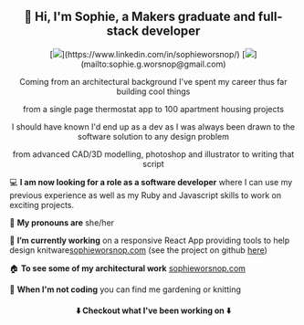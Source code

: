 <h2 align="center">  👋 Hi, I'm Sophie, a Makers graduate and full-stack developer </h2>
<p align="center">
[<img src="https://img.shields.io/badge/LinkedIn-0077B5?style=for-the-badge&logo=linkedin&logoColor=white" />](https://www.linkedin.com/in/sophieworsnop/) [<img src="https://img.shields.io/badge/Gmail-D14836?style=for-the-badge&logo=gmail&logoColor=white" />](mailto:sophie.g.worsnop@gmail.com)
</p>

<p align="center"> Coming from an architectural background I've spent my career thus far building cool things </p>
<p align="center"> from a single page thermostat app to 100 apartment housing projects </p>

<p align="center"> I should have known I'd end up as a dev as I was always been drawn to the software solution to any design problem </p>
<p align="center"> from advanced CAD/3D modelling, photoshop and illustrator to writing that script </p>

 💻 **I am now looking for a role as a software developer**  where I can use my previous experience as well as my Ruby and Javascript skills to work on exciting projects.

 👩  **My pronouns are**  she/her
 
 🧶 **I’m currently working** on a responsive React App providing tools to help design knitware[sophieworsnop.com](https://sophieworsnop.com) (see the project on github [here](https://github.com/sophiewo/sophieknits))
 
 🏠  **To see some of my architectural work** [sophieworsnop.com](https://sophieworsnop.com)

 🌿 **When I'm not coding** you can find me gardening or knitting
 

 <h4 align="center"> ⬇️ Checkout what I've been working on ⬇️ </h4>
 
